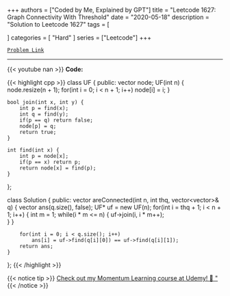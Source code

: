
+++
authors = ["Coded by Me, Explained by GPT"]
title = "Leetcode 1627: Graph Connectivity With Threshold"
date = "2020-05-18"
description = "Solution to Leetcode 1627"
tags = [
    
]
categories = [
    "Hard"
]
series = ["Leetcode"]
+++



[`Problem Link`](https://leetcode.com/problems/graph-connectivity-with-threshold/description/)

---
{{< youtube nan >}}
**Code:**

{{< highlight cpp >}}
class UF {
public:
    vector<int> node;
    UF(int n) {
        node.resize(n + 1);
        for(int i = 0; i < n + 1; i++)
            node[i] = i;
    }
    
    bool join(int x, int y) {
        int p = find(x);
        int q = find(y);
        if(p == q) return false;
        node[p] = q;
        return true;
    }
    
    int find(int x) {
        int p = node[x];
        if(p == x) return p;
        return node[x] = find(p);
    }
    
};

class Solution {
public:
    vector<bool> areConnected(int n, int thq, vector<vector<int>>& q) {
        vector<bool> ans(q.size(), false);
        UF* uf = new UF(n);
        for(int i = thq + 1; i < n + 1; i++) {
            int m = 1;
            while(i * m <= n) {
                uf->join(i, i * m++);                
            }
        }

        for(int i = 0; i < q.size(); i++)
            ans[i] = uf->find(q[i][0]) == uf->find(q[i][1]);
        return ans;
    }
};
{{< /highlight >}}



{{< notice tip >}}
[Check out my Momentum Learning course at Udemy! 🚀 "](https://www.udemy.com/course/blind-75-the-data-structures-and-algorithms-essentials/)
{{< /notice >}}

